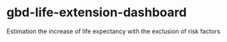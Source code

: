 # gbd-life-extension-dashboard
Estimation the increase of life expectancy with the exclusion of risk factors
